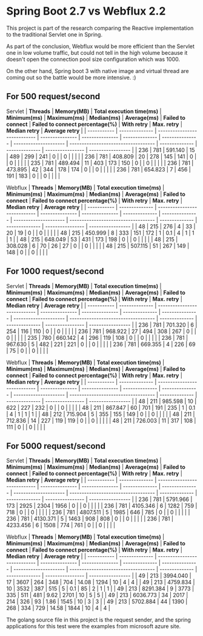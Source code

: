 # Spring Boot 2.7 vs Webflux 2.2

This project is part of the research comparing the Reactive implementation to the traditional Servlet one in Spring.

As part of the conclusion, Webflux would be more efficient than the Servlet one in low volume traffic, 
but could not tell in the high volume because it doesn't open the connection pool size configuration which was 1000.

On the other hand, Spring boot 3 with native image and virtual thread are coming out so the battle would be more intensive. :)

## For 500 request/second
Servlet
| **Threads** | **Memory(MB)** | **Total execution time(ms)** | **Minimum(ms)** | **Maximum(ms)** | **Median(ms)** | **Average(ms)** | **Failed to connect** | **Failed to connect percentage(%)** | **With retry** | **Max. retry** | **Median retry** | **Average retry** |
| ----------- | -------------- | ---------------------------- | --------------- | --------------- | -------------- | --------------- | --------------------- | ----------------------------------- | -------------- | -------------- | ---------------- | ----------------- |
| 236         | 781            | 591.140                      | 15              | 489             | 299            | 241             | 0                     |                                     | 0              |                |                  |                   |
| 236         | 781            | 408.809                      | 20              | 278             | 145            | 141             | 0                     |                                     | 0              |                |                  |                   |
| 235         | 781            | 489.494                      | 11              | 403             | 173            | 150             | 0                     |                                     | 0              |                |                  |                   |
| 236         | 781            | 473.895                      | 42              | 344             | 178            | 174             | 0                     |                                     | 0              |                |                  |                   |
| 236         | 781            | 654.823                      | 7               | 456             | 191            | 183             | 0                     |                                     | 0              |                |                  |                   |

Webflux
| **Threads** | **Memory(MB)** | **Total execution time(ms)** | **Minimum(ms)** | **Maximum(ms)** | **Median(ms)** | **Average(ms)** | **Failed to connect** | **Failed to connect percentage(%)** | **With retry** | **Max. retry** | **Median retry** | **Average retry** |
| ----------- | -------------- | ---------------------------- | --------------- | --------------- | -------------- | --------------- | --------------------- | ----------------------------------- | -------------- | -------------- | ---------------- | ----------------- |
| 48          | 215            | 276                          | 4               | 33              | 20             | 19              | 0                     |                                     | 0              |                |                  |                   |
| 48          | 215            | 450.999                      | 8               | 333             | 151            | 172             | 1                     | 0.1                                 | 4              | 1              | 1                | 1                 |
| 48          | 215            | 648.049                      | 53              | 431             | 173            | 198             | 0                     |                                     | 0              |                |                  |                   |
| 48          | 215            | 308.028                      | 6               | 70              | 26             | 27              | 0                     |                                     | 0              |                |                  |                   |
| 48          | 215            | 507.115                      | 51              | 267             | 149            | 148             | 0                     |                                     | 0              |                |                  |                   |

## For 1000 request/second
Servlet
| **Threads** | **Memory(MB)** | **Total execution time(ms)** | **Minimum(ms)** | **Maximum(ms)** | **Median(ms)** | **Average(ms)** | **Failed to connect** | **Failed to connect percentage(%)** | **With retry** | **Max. retry** | **Median retry** | **Average retry** |
| ----------- | -------------- | ---------------------------- | --------------- | --------------- | -------------- | --------------- | --------------------- | ----------------------------------- | -------------- | -------------- | ---------------- | ----------------- |
| 236         | 781            | 701.320                      | 6               | 254             | 116            | 110             | 0                     |                                     | 0              |                |                  |                   |
| 236         | 781            | 968.922                      | 27              | 494             | 308            | 267             | 0                     |                                     | 0              |                |                  |                   |
| 235         | 780            | 660.142                      | 4               | 296             | 119            | 108             | 0                     |                                     | 0              |                |                  |                   |
| 236         | 781            | 967.630                      | 5               | 482             | 221            | 221             | 0                     |                                     | 0              |                |                  |                   |
| 236         | 781            | 669.355                      | 4               | 226             | 69             | 75              | 0                     |                                     | 0              |                |                  |                   |

Webflux
| **Threads** | **Memory(MB)** | **Total execution time(ms)** | **Minimum(ms)** | **Maximum(ms)** | **Median(ms)** | **Average(ms)** | **Failed to connect** | **Failed to connect percentage(%)** | **With retry** | **Max. retry** | **Median retry** | **Average retry** |
| ----------- | -------------- | ---------------------------- | --------------- | --------------- | -------------- | --------------- | --------------------- | ----------------------------------- | -------------- | -------------- | ---------------- | ----------------- |
| 48          | 211            | 985.598                      | 10              | 622             | 227            | 232             | 0                     |                                     | 0              |                |                  |                   |
| 48          | 211            | 867.847                      | 60              | 701             | 191            | 235             | 1                     | 0.1                                 | 4              | 1              | 1                | 1                 |
| 48          | 212            | 715.904                      | 5               | 355             | 155            | 149             | 0                     |                                     | 0              |                |                  |                   |
| 48          | 211            | 712.836                      | 14              | 227             | 119            | 119             | 0                     |                                     | 0              |                |                  |                   |
| 48          | 211            | 726.003                      | 11              | 317             | 108            | 111             | 0                     |                                     | 0              |                |                  |                   |

## For 5000 request/second
Servlet
| **Threads** | **Memory(MB)** | **Total execution time(ms)** | **Minimum(ms)** | **Maximum(ms)** | **Median(ms)** | **Average(ms)** | **Failed to connect** | **Failed to connect percentage(%)** | **With retry** | **Max. retry** | **Median retry** | **Average retry** |
| ----------- | -------------- | ---------------------------- | --------------- | --------------- | -------------- | --------------- | --------------------- | ----------------------------------- | -------------- | -------------- | ---------------- | ----------------- |
| 236         | 781            | 5791.966                     | 173             | 2925            | 2304           | 1956            | 0                     |                                     | 0              |                |                  |                   |
| 236         | 781            | 4105.346                     | 6               | 1282            | 759            | 718             | 0                     |                                     | 0              |                |                  |                   |
| 236         | 781            | 4807.511                     | 5               | 1985            | 646            | 785             | 0                     |                                     | 0              |                |                  |                   |
| 236         | 781            | 4130.371                     | 5               | 1463            | 908            | 808             | 0                     |                                     | 0              |                |                  |                   |
| 236         | 781            | 4233.456                     | 6               | 1508            | 774            | 761             | 0                     |                                     | 0              |                |                  |                   |

Webflux
| **Threads** | **Memory(MB)** | **Total execution time(ms)** | **Minimum(ms)** | **Maximum(ms)** | **Median(ms)** | **Average(ms)** | **Failed to connect** | **Failed to connect percentage(%)** | **With retry** | **Max. retry** | **Median retry** | **Average retry** |
| ----------- | -------------- | ---------------------------- | --------------- | --------------- | -------------- | --------------- | --------------------- | ----------------------------------- | -------------- | -------------- | ---------------- | ----------------- |
| 49          | 213            | 3994.040                     | 17              | 3607            | 264            | 348             | 704                   | 14.08                               | 1294           | 10             | 4                | 4                 |
| 49          | 213            | 4759.834                     | 10              | 3532            | 387            | 515             | 5                     | 0.1                                 | 85             | 2              | 1                | 1                 |
| 49          | 213            | 8291.384                     | 9               | 3773            | 335            | 511             | 481                   | 9.62                                | 2701           | 10             | 5                | 5                 |
| 49          | 213            | 6036.773                     | 34              | 2017            | 214            | 326             | 93                    | 1.86                                | 1545           | 10             | 3                | 3                 |
| 49          | 213            | 5702.884                     | 44              | 1390            | 268            | 334             | 729                   | 14.58                               | 1844           | 10             | 4                | 4                 |

The golang source file in this project is the request sender, and the spring applications for this test were the examples from microsoft azure site.